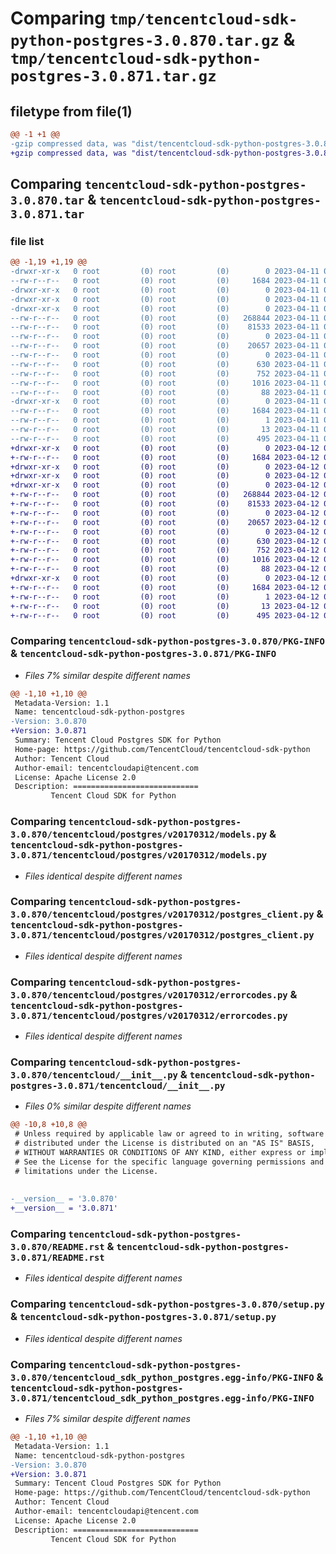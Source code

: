 # Comparing `tmp/tencentcloud-sdk-python-postgres-3.0.870.tar.gz` & `tmp/tencentcloud-sdk-python-postgres-3.0.871.tar.gz`

## filetype from file(1)

```diff
@@ -1 +1 @@
-gzip compressed data, was "dist/tencentcloud-sdk-python-postgres-3.0.870.tar", last modified: Tue Apr 11 03:50:45 2023, max compression
+gzip compressed data, was "dist/tencentcloud-sdk-python-postgres-3.0.871.tar", last modified: Wed Apr 12 00:38:06 2023, max compression
```

## Comparing `tencentcloud-sdk-python-postgres-3.0.870.tar` & `tencentcloud-sdk-python-postgres-3.0.871.tar`

### file list

```diff
@@ -1,19 +1,19 @@
-drwxr-xr-x   0 root         (0) root         (0)        0 2023-04-11 03:50:45.000000 tencentcloud-sdk-python-postgres-3.0.870/
--rw-r--r--   0 root         (0) root         (0)     1684 2023-04-11 03:50:45.000000 tencentcloud-sdk-python-postgres-3.0.870/PKG-INFO
-drwxr-xr-x   0 root         (0) root         (0)        0 2023-04-11 03:50:45.000000 tencentcloud-sdk-python-postgres-3.0.870/tencentcloud/
-drwxr-xr-x   0 root         (0) root         (0)        0 2023-04-11 03:50:45.000000 tencentcloud-sdk-python-postgres-3.0.870/tencentcloud/postgres/
-drwxr-xr-x   0 root         (0) root         (0)        0 2023-04-11 03:50:45.000000 tencentcloud-sdk-python-postgres-3.0.870/tencentcloud/postgres/v20170312/
--rw-r--r--   0 root         (0) root         (0)   268844 2023-04-11 03:50:45.000000 tencentcloud-sdk-python-postgres-3.0.870/tencentcloud/postgres/v20170312/models.py
--rw-r--r--   0 root         (0) root         (0)    81533 2023-04-11 03:50:45.000000 tencentcloud-sdk-python-postgres-3.0.870/tencentcloud/postgres/v20170312/postgres_client.py
--rw-r--r--   0 root         (0) root         (0)        0 2023-04-11 03:50:45.000000 tencentcloud-sdk-python-postgres-3.0.870/tencentcloud/postgres/v20170312/__init__.py
--rw-r--r--   0 root         (0) root         (0)    20657 2023-04-11 03:50:45.000000 tencentcloud-sdk-python-postgres-3.0.870/tencentcloud/postgres/v20170312/errorcodes.py
--rw-r--r--   0 root         (0) root         (0)        0 2023-04-11 03:50:45.000000 tencentcloud-sdk-python-postgres-3.0.870/tencentcloud/postgres/__init__.py
--rw-r--r--   0 root         (0) root         (0)      630 2023-04-11 03:50:45.000000 tencentcloud-sdk-python-postgres-3.0.870/tencentcloud/__init__.py
--rw-r--r--   0 root         (0) root         (0)      752 2023-04-11 03:50:45.000000 tencentcloud-sdk-python-postgres-3.0.870/README.rst
--rw-r--r--   0 root         (0) root         (0)     1016 2023-04-11 03:50:45.000000 tencentcloud-sdk-python-postgres-3.0.870/setup.py
--rw-r--r--   0 root         (0) root         (0)       88 2023-04-11 03:50:45.000000 tencentcloud-sdk-python-postgres-3.0.870/setup.cfg
-drwxr-xr-x   0 root         (0) root         (0)        0 2023-04-11 03:50:45.000000 tencentcloud-sdk-python-postgres-3.0.870/tencentcloud_sdk_python_postgres.egg-info/
--rw-r--r--   0 root         (0) root         (0)     1684 2023-04-11 03:50:45.000000 tencentcloud-sdk-python-postgres-3.0.870/tencentcloud_sdk_python_postgres.egg-info/PKG-INFO
--rw-r--r--   0 root         (0) root         (0)        1 2023-04-11 03:50:45.000000 tencentcloud-sdk-python-postgres-3.0.870/tencentcloud_sdk_python_postgres.egg-info/dependency_links.txt
--rw-r--r--   0 root         (0) root         (0)       13 2023-04-11 03:50:45.000000 tencentcloud-sdk-python-postgres-3.0.870/tencentcloud_sdk_python_postgres.egg-info/top_level.txt
--rw-r--r--   0 root         (0) root         (0)      495 2023-04-11 03:50:45.000000 tencentcloud-sdk-python-postgres-3.0.870/tencentcloud_sdk_python_postgres.egg-info/SOURCES.txt
+drwxr-xr-x   0 root         (0) root         (0)        0 2023-04-12 00:38:06.000000 tencentcloud-sdk-python-postgres-3.0.871/
+-rw-r--r--   0 root         (0) root         (0)     1684 2023-04-12 00:38:06.000000 tencentcloud-sdk-python-postgres-3.0.871/PKG-INFO
+drwxr-xr-x   0 root         (0) root         (0)        0 2023-04-12 00:38:06.000000 tencentcloud-sdk-python-postgres-3.0.871/tencentcloud/
+drwxr-xr-x   0 root         (0) root         (0)        0 2023-04-12 00:38:06.000000 tencentcloud-sdk-python-postgres-3.0.871/tencentcloud/postgres/
+drwxr-xr-x   0 root         (0) root         (0)        0 2023-04-12 00:38:06.000000 tencentcloud-sdk-python-postgres-3.0.871/tencentcloud/postgres/v20170312/
+-rw-r--r--   0 root         (0) root         (0)   268844 2023-04-12 00:38:06.000000 tencentcloud-sdk-python-postgres-3.0.871/tencentcloud/postgres/v20170312/models.py
+-rw-r--r--   0 root         (0) root         (0)    81533 2023-04-12 00:38:06.000000 tencentcloud-sdk-python-postgres-3.0.871/tencentcloud/postgres/v20170312/postgres_client.py
+-rw-r--r--   0 root         (0) root         (0)        0 2023-04-12 00:38:06.000000 tencentcloud-sdk-python-postgres-3.0.871/tencentcloud/postgres/v20170312/__init__.py
+-rw-r--r--   0 root         (0) root         (0)    20657 2023-04-12 00:38:06.000000 tencentcloud-sdk-python-postgres-3.0.871/tencentcloud/postgres/v20170312/errorcodes.py
+-rw-r--r--   0 root         (0) root         (0)        0 2023-04-12 00:38:06.000000 tencentcloud-sdk-python-postgres-3.0.871/tencentcloud/postgres/__init__.py
+-rw-r--r--   0 root         (0) root         (0)      630 2023-04-12 00:38:06.000000 tencentcloud-sdk-python-postgres-3.0.871/tencentcloud/__init__.py
+-rw-r--r--   0 root         (0) root         (0)      752 2023-04-12 00:38:06.000000 tencentcloud-sdk-python-postgres-3.0.871/README.rst
+-rw-r--r--   0 root         (0) root         (0)     1016 2023-04-12 00:38:06.000000 tencentcloud-sdk-python-postgres-3.0.871/setup.py
+-rw-r--r--   0 root         (0) root         (0)       88 2023-04-12 00:38:06.000000 tencentcloud-sdk-python-postgres-3.0.871/setup.cfg
+drwxr-xr-x   0 root         (0) root         (0)        0 2023-04-12 00:38:06.000000 tencentcloud-sdk-python-postgres-3.0.871/tencentcloud_sdk_python_postgres.egg-info/
+-rw-r--r--   0 root         (0) root         (0)     1684 2023-04-12 00:38:06.000000 tencentcloud-sdk-python-postgres-3.0.871/tencentcloud_sdk_python_postgres.egg-info/PKG-INFO
+-rw-r--r--   0 root         (0) root         (0)        1 2023-04-12 00:38:06.000000 tencentcloud-sdk-python-postgres-3.0.871/tencentcloud_sdk_python_postgres.egg-info/dependency_links.txt
+-rw-r--r--   0 root         (0) root         (0)       13 2023-04-12 00:38:06.000000 tencentcloud-sdk-python-postgres-3.0.871/tencentcloud_sdk_python_postgres.egg-info/top_level.txt
+-rw-r--r--   0 root         (0) root         (0)      495 2023-04-12 00:38:06.000000 tencentcloud-sdk-python-postgres-3.0.871/tencentcloud_sdk_python_postgres.egg-info/SOURCES.txt
```

### Comparing `tencentcloud-sdk-python-postgres-3.0.870/PKG-INFO` & `tencentcloud-sdk-python-postgres-3.0.871/PKG-INFO`

 * *Files 7% similar despite different names*

```diff
@@ -1,10 +1,10 @@
 Metadata-Version: 1.1
 Name: tencentcloud-sdk-python-postgres
-Version: 3.0.870
+Version: 3.0.871
 Summary: Tencent Cloud Postgres SDK for Python
 Home-page: https://github.com/TencentCloud/tencentcloud-sdk-python
 Author: Tencent Cloud
 Author-email: tencentcloudapi@tencent.com
 License: Apache License 2.0
 Description: ============================
         Tencent Cloud SDK for Python
```

### Comparing `tencentcloud-sdk-python-postgres-3.0.870/tencentcloud/postgres/v20170312/models.py` & `tencentcloud-sdk-python-postgres-3.0.871/tencentcloud/postgres/v20170312/models.py`

 * *Files identical despite different names*

### Comparing `tencentcloud-sdk-python-postgres-3.0.870/tencentcloud/postgres/v20170312/postgres_client.py` & `tencentcloud-sdk-python-postgres-3.0.871/tencentcloud/postgres/v20170312/postgres_client.py`

 * *Files identical despite different names*

### Comparing `tencentcloud-sdk-python-postgres-3.0.870/tencentcloud/postgres/v20170312/errorcodes.py` & `tencentcloud-sdk-python-postgres-3.0.871/tencentcloud/postgres/v20170312/errorcodes.py`

 * *Files identical despite different names*

### Comparing `tencentcloud-sdk-python-postgres-3.0.870/tencentcloud/__init__.py` & `tencentcloud-sdk-python-postgres-3.0.871/tencentcloud/__init__.py`

 * *Files 0% similar despite different names*

```diff
@@ -10,8 +10,8 @@
 # Unless required by applicable law or agreed to in writing, software
 # distributed under the License is distributed on an "AS IS" BASIS,
 # WITHOUT WARRANTIES OR CONDITIONS OF ANY KIND, either express or implied.
 # See the License for the specific language governing permissions and
 # limitations under the License.
 
 
-__version__ = '3.0.870'
+__version__ = '3.0.871'
```

### Comparing `tencentcloud-sdk-python-postgres-3.0.870/README.rst` & `tencentcloud-sdk-python-postgres-3.0.871/README.rst`

 * *Files identical despite different names*

### Comparing `tencentcloud-sdk-python-postgres-3.0.870/setup.py` & `tencentcloud-sdk-python-postgres-3.0.871/setup.py`

 * *Files identical despite different names*

### Comparing `tencentcloud-sdk-python-postgres-3.0.870/tencentcloud_sdk_python_postgres.egg-info/PKG-INFO` & `tencentcloud-sdk-python-postgres-3.0.871/tencentcloud_sdk_python_postgres.egg-info/PKG-INFO`

 * *Files 7% similar despite different names*

```diff
@@ -1,10 +1,10 @@
 Metadata-Version: 1.1
 Name: tencentcloud-sdk-python-postgres
-Version: 3.0.870
+Version: 3.0.871
 Summary: Tencent Cloud Postgres SDK for Python
 Home-page: https://github.com/TencentCloud/tencentcloud-sdk-python
 Author: Tencent Cloud
 Author-email: tencentcloudapi@tencent.com
 License: Apache License 2.0
 Description: ============================
         Tencent Cloud SDK for Python
```

